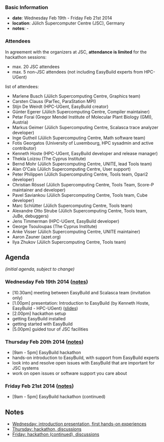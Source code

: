 ### Basic Information

* **date**: Wednesday Feb 19th - Friday Feb 21st 2014
* **location**: Jülich Supercomputer Centre (JSC), Germany
* **notes**: -

### Attendees

In agreement with the organizers at JSC, **attendance is limited** for the hackathon sessions:
 * max. 20 JSC attendees
 * max. 5 non-JSC attendees (not including EasyBuild experts from HPC-UGent)

list of attendees:

* Marlene Busch (Jülich Supercomputing Centre, Graphics team)
* Carsten Clauss (ParTec, ParaStation MPI)
* Stijn De Weirdt (HPC-UGent, EasyBuild creator)
* Günter Egerer (Jülich Supercomputing Centre, Compiler maintainer)
* Petar Forai (Gregor Mendel Institute of Molecular Plant Biology (GMI), Austria)
* Markus Geimer (Jülich Supercomputing Centre, Scalasca trace analyzer developer)
* Inge Gutheil (Jülich Supercomputing Centre, Math software team)
* Fotis Georgatos (University of Luxembourg, HPC sysadmin and active contributor)
* Kenneth Hoste (HPC-UGent, EasyBuild developer and release manager)
* Thekla Loizou (The Cyprus Institute)
* Bernd Mohr (Jülich Supercomputing Centre, UNITE, lead Tools team)
* Alan O'Cais (Jülich Supercomputing Centre, User support)
* Peter Philippen (Jülich Supercomputing Centre, Tools team, Opari2 developer)
* Christian Rössel (Jülich Supercomputing Centre, Tools Team, Score-P maintainer and developer)
* Pavel Saviankou (Jülich Supercomputing Centre, Tools team, Cube developer)
* Marc Schlütter (Jülich Supercomputing Centre, Tools team)
* Alexandre Otto Strube (Jülich Supercomputing Centre, Tools team, JuBe, debuggers)
* Jens Timmerman (HPC-UGent, EasyBuild developer)
* George Tsouloupas (The Cyprus Institute)
* Anke Visser (Jülich Supercomputing Centre, UNITE maintainer)
* Aaron Zauner (azet.org)
* Ilya Zhukov (Jülich Supercomputing Centre, Tools team)

## Agenda

_(initial agenda, subject to change)_

### Wednesday Feb 19th 2014 ([notes](https://github.com/hpcugent/easybuild/wiki/5th-easybuild-hackathon---meeting-minutes-day-1))
 * [10.30am] meeting between EasyBuild and Scalasca team (invitation only)
 * [1.00pm] presentation: Introduction to EasyBuild (by Kenneth Hoste, EasyBuild - HPC-UGent) ([slides](http://users.ugent.be/~kehoste/EasyBuild_introduction_hackathon-JSC-Feb14.pdf))
 * [2.00pm] hackathon setup
  * getting EasyBuild installed
  * getting started with EasyBuild
 * [5.00pm] guided tour of JSC facilities

### Thursday Feb 20th 2014 ([notes](https://github.com/hpcugent/easybuild/wiki/5th-easybuild-hackathon---meeting-minutes-day-2))
 * [9am - 5pm] EasyBuild hackathon
  * hands-on introduction to EasyBuild, with support from EasyBuild experts
  * look into and resolve open issues with EasyBuild that are important for JSC systems
  * work on open issues or software support you care about

### Friday Feb 21st 2014 ([notes](https://github.com/hpcugent/easybuild/wiki/5th-easybuild-hackathon---meeting-minutes-day-3))
 * [9am - 5pm] EasyBuild hackathon (continued)


## Notes

 * [Wednesday: introduction presentation, first hands-on experiences](https://github.com/hpcugent/easybuild/wiki/5th-easybuild-hackathon---meeting-minutes-day-1)
 * [Thursday: hackathon, discussions](https://github.com/hpcugent/easybuild/wiki/5th-easybuild-hackathon---meeting-minutes-day-2)
 * [Friday: hackathon (continued), discussions](https://github.com/hpcugent/easybuild/wiki/5th-easybuild-hackathon---meeting-minutes-day-3)